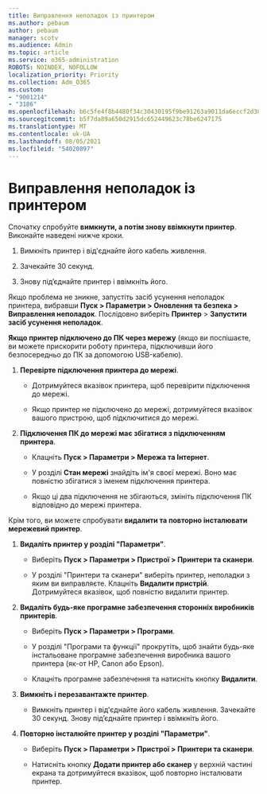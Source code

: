 ```yaml
---
title: Виправлення неполадок із принтером
ms.author: pebaum
author: pebaum
manager: scotv
ms.audience: Admin
ms.topic: article
ms.service: o365-administration
ROBOTS: NOINDEX, NOFOLLOW
localization_priority: Priority
ms.collection: Adm_O365
ms.custom:
- "9001214"
- "3186"
ms.openlocfilehash: b6c5fe4f8b4480f34c30430195f9be91263a9011da6eccf2d3830fa5433d19e9
ms.sourcegitcommit: b5f7da89a650d2915dc652449623c78be6247175
ms.translationtype: MT
ms.contentlocale: uk-UA
ms.lasthandoff: 08/05/2021
ms.locfileid: "54020897"
---
```

# <a name="troubleshoot-your-printer"></a>Виправлення неполадок із принтером

Спочатку спробуйте **вимкнути, а потім знову ввімкнути принтер**. Виконайте наведені нижче кроки.

1. Вимкніть принтер і від'єднайте його кабель живлення.

2. Зачекайте 30 секунд.

3. Знову під’єднайте принтер і ввімкніть його.

Якщо проблема не зникне, запустіть засіб усунення неполадок принтера, вибравши **Пуск > Параметри > Оновлення та безпека > Виправлення неполадок**. Послідовно виберіть **Принтер** > **Запустити засіб усунення неполадок**.

**Якщо принтер підключено до ПК через мережу** (якщо ви поспішаєте, ви можете прискорити роботу принтера, підключивши його безпосередньо до ПК за допомогою USB-кабелю).

1. **Перевірте підключення принтера до мережі**.
    
    - Дотримуйтеся вказівок принтера, щоб перевірити підключення до мережі.

    - Якщо принтер не підключено до мережі, дотримуйтеся вказівок вашого пристрою, щоб підключитися до мережі.

2. **Підключення ПК до мережі має збігатися з підключенням принтера**.

    - Клацніть **Пуск > Параметри > Мережа та Інтернет**.

    - У розділі **Стан мережі** знайдіть ім'я своєї мережі. Воно має повністю збігатися з іменем підключення принтера.

    - Якщо ці два підключення не збігаються, змініть підключення ПК відповідно до мережі принтера.

Крім того, ви можете спробувати **видалити та повторно інсталювати мережевий принтер**.

1. **Видаліть принтер у розділі "Параметри"**.

    - Виберіть **Пуск > Параметри > Пристрої > Принтери та сканери**.

    - У розділі "Принтери та сканери" виберіть принтер, неполадки з яким ви виправляєте. Клацніть **Видалити пристрій**. Дотримуйтеся вказівок, щоб повністю видалити принтер.

2. **Видаліть будь-яке програмне забезпечення сторонніх виробників принтерів**.

    - Виберіть **Пуск > Параметри > Програми**.

    - У розділі "Програми та функції" прокрутіть, щоб знайти будь-яке інстальоване програмне забезпечення виробника вашого принтера (як-от HP, Canon або Epson).

    - Клацніть програмне забезпечення та натисніть кнопку **Видалити**.

3. **Вимкніть і перезавантажте принтер**.

    - Вимкніть принтер і від'єднайте його кабель живлення. Зачекайте 30 секунд. Знову під’єднайте принтер і ввімкніть його.

4. **Повторно інсталюйте принтер у розділі "Параметри"**.

    - Виберіть **Пуск > Параметри > Пристрої > Принтери та сканери**.
 
    - Натисніть кнопку **Додати принтер або сканер** у верхній частині екрана та дотримуйтеся вказівок, щоб повторно інсталювати принтер.
